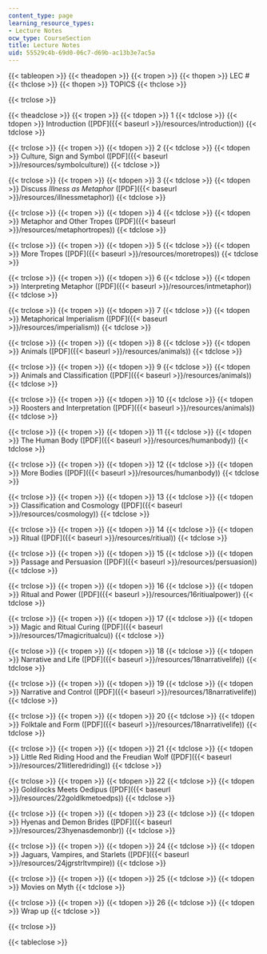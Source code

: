 ```yaml
---
content_type: page
learning_resource_types:
- Lecture Notes
ocw_type: CourseSection
title: Lecture Notes
uid: 55529c4b-69d0-06c7-d69b-ac13b3e7ac5a
---
```


{{< tableopen >}}
{{< theadopen >}}
{{< tropen >}}
{{< thopen >}}
LEC #
{{< thclose >}}
{{< thopen >}}
TOPICS
{{< thclose >}}

{{< trclose >}}

{{< theadclose >}}
{{< tropen >}}
{{< tdopen >}}
1
{{< tdclose >}}
{{< tdopen >}}
Introduction ([PDF]({{< baseurl >}}/resources/introduction))
{{< tdclose >}}

{{< trclose >}}
{{< tropen >}}
{{< tdopen >}}
2
{{< tdclose >}}
{{< tdopen >}}
Culture, Sign and Symbol ([PDF]({{< baseurl >}}/resources/symbolculture))
{{< tdclose >}}

{{< trclose >}}
{{< tropen >}}
{{< tdopen >}}
3
{{< tdclose >}}
{{< tdopen >}}
Discuss _Illness as Metaphor_ ([PDF]({{< baseurl >}}/resources/illnessmetaphor))
{{< tdclose >}}

{{< trclose >}}
{{< tropen >}}
{{< tdopen >}}
4
{{< tdclose >}}
{{< tdopen >}}
Metaphor and Other Tropes ([PDF]({{< baseurl >}}/resources/metaphortropes))
{{< tdclose >}}

{{< trclose >}}
{{< tropen >}}
{{< tdopen >}}
5
{{< tdclose >}}
{{< tdopen >}}
More Tropes ([PDF]({{< baseurl >}}/resources/moretropes))
{{< tdclose >}}

{{< trclose >}}
{{< tropen >}}
{{< tdopen >}}
6
{{< tdclose >}}
{{< tdopen >}}
Interpreting Metaphor ([PDF]({{< baseurl >}}/resources/intmetaphor))
{{< tdclose >}}

{{< trclose >}}
{{< tropen >}}
{{< tdopen >}}
7
{{< tdclose >}}
{{< tdopen >}}
Metaphorical Imperialism ([PDF]({{< baseurl >}}/resources/imperialism))
{{< tdclose >}}

{{< trclose >}}
{{< tropen >}}
{{< tdopen >}}
8
{{< tdclose >}}
{{< tdopen >}}
Animals ([PDF]({{< baseurl >}}/resources/animals))
{{< tdclose >}}

{{< trclose >}}
{{< tropen >}}
{{< tdopen >}}
9
{{< tdclose >}}
{{< tdopen >}}
Animals and Classification ([PDF]({{< baseurl >}}/resources/animals))
{{< tdclose >}}

{{< trclose >}}
{{< tropen >}}
{{< tdopen >}}
10
{{< tdclose >}}
{{< tdopen >}}
Roosters and Interpretation ([PDF]({{< baseurl >}}/resources/animals))
{{< tdclose >}}

{{< trclose >}}
{{< tropen >}}
{{< tdopen >}}
11
{{< tdclose >}}
{{< tdopen >}}
The Human Body ([PDF]({{< baseurl >}}/resources/humanbody))
{{< tdclose >}}

{{< trclose >}}
{{< tropen >}}
{{< tdopen >}}
12
{{< tdclose >}}
{{< tdopen >}}
More Bodies ([PDF]({{< baseurl >}}/resources/humanbody))
{{< tdclose >}}

{{< trclose >}}
{{< tropen >}}
{{< tdopen >}}
13
{{< tdclose >}}
{{< tdopen >}}
Classification and Cosmology ([PDF]({{< baseurl >}}/resources/cosmology))
{{< tdclose >}}

{{< trclose >}}
{{< tropen >}}
{{< tdopen >}}
14
{{< tdclose >}}
{{< tdopen >}}
Ritual ([PDF]({{< baseurl >}}/resources/ritiual))
{{< tdclose >}}

{{< trclose >}}
{{< tropen >}}
{{< tdopen >}}
15
{{< tdclose >}}
{{< tdopen >}}
Passage and Persuasion ([PDF]({{< baseurl >}}/resources/persuasion))
{{< tdclose >}}

{{< trclose >}}
{{< tropen >}}
{{< tdopen >}}
16
{{< tdclose >}}
{{< tdopen >}}
Ritual and Power ([PDF]({{< baseurl >}}/resources/16ritiualpower))
{{< tdclose >}}

{{< trclose >}}
{{< tropen >}}
{{< tdopen >}}
17
{{< tdclose >}}
{{< tdopen >}}
Magic and Ritual Curing ([PDF]({{< baseurl >}}/resources/17magicritualcu))
{{< tdclose >}}

{{< trclose >}}
{{< tropen >}}
{{< tdopen >}}
18
{{< tdclose >}}
{{< tdopen >}}
Narrative and Life ([PDF]({{< baseurl >}}/resources/18narrativelife))
{{< tdclose >}}

{{< trclose >}}
{{< tropen >}}
{{< tdopen >}}
19
{{< tdclose >}}
{{< tdopen >}}
Narrative and Control ([PDF]({{< baseurl >}}/resources/18narrativelife))
{{< tdclose >}}

{{< trclose >}}
{{< tropen >}}
{{< tdopen >}}
20
{{< tdclose >}}
{{< tdopen >}}
Folktale and Form ([PDF]({{< baseurl >}}/resources/18narrativelife))
{{< tdclose >}}

{{< trclose >}}
{{< tropen >}}
{{< tdopen >}}
21
{{< tdclose >}}
{{< tdopen >}}
Little Red Riding Hood and the Freudian Wolf ([PDF]({{< baseurl >}}/resources/21litleredriding))
{{< tdclose >}}

{{< trclose >}}
{{< tropen >}}
{{< tdopen >}}
22
{{< tdclose >}}
{{< tdopen >}}
Goldilocks Meets Oedipus ([PDF]({{< baseurl >}}/resources/22goldlkmetoedps))
{{< tdclose >}}

{{< trclose >}}
{{< tropen >}}
{{< tdopen >}}
23
{{< tdclose >}}
{{< tdopen >}}
Hyenas and Demon Brides ([PDF]({{< baseurl >}}/resources/23hyenasdemonbr))
{{< tdclose >}}

{{< trclose >}}
{{< tropen >}}
{{< tdopen >}}
24
{{< tdclose >}}
{{< tdopen >}}
Jaguars, Vampires, and Starlets ([PDF]({{< baseurl >}}/resources/24jgrstrltvmpire))
{{< tdclose >}}

{{< trclose >}}
{{< tropen >}}
{{< tdopen >}}
25
{{< tdclose >}}
{{< tdopen >}}
Movies on Myth
{{< tdclose >}}

{{< trclose >}}
{{< tropen >}}
{{< tdopen >}}
26
{{< tdclose >}}
{{< tdopen >}}
Wrap up
{{< tdclose >}}

{{< trclose >}}

{{< tableclose >}}